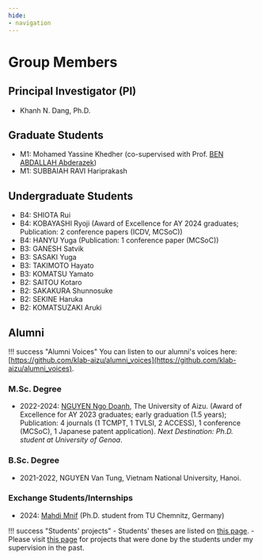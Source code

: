 ```yaml
---
hide:
- navigation
---
```


# Group Members

## Principal Investigator (PI)

- Khanh N. Dang, Ph.D.

## Graduate Students

- M1: Mohamed Yassine Khedher (co-supervised with Prof. [BEN ABDALLAH Abderazek](https://u-aizu.ac.jp/research/faculty/detail?cd=90029&lng=en))
- M1: SUBBAIAH RAVI Hariprakash

## Undergraduate Students

- B4: SHIOTA Rui
- B4: KOBAYASHI Ryoji	(Award of Excellence for AY 2024 graduates; Publication: 2 conference papers (ICDV, MCSoC))
- B4: HANYU Yuga	(Publication: 1 conference paper (MCSoC))
- B3: GANESH Satvik	
- B3: SASAKI Yuga
- B3: TAKIMOTO Hayato
- B3: KOMATSU Yamato
- B2: SAITOU Kotaro
- B2: SAKAKURA Shunnosuke
- B2: SEKINE Haruka
- B2: KOMATSUZAKI Aruki	

## Alumni

!!! success "Alumni Voices"
    You can listen to our alumni's voices here: [https://github.com/klab-aizu/alumni_voices](https://github.com/klab-aizu/alumni_voices).

### M.Sc. Degree
- 2022-2024:  [NGUYEN Ngo Doanh](https://scholar.google.com.vn/citations?user=1ny8zogAAAAJ),  The University of Aizu. (Award of Excellence for AY 2023 graduates; early graduation (1.5 years); Publication: 4 journals (1 TCMPT, 1 TVLSI, 2 ACCESS), 1 conference  (MCSoC), 1 Japanese patent application). *Next Destination: Ph.D. student at University of Genoa*.
  
### B.Sc. Degree
- 2021-2022, NGUYEN Van Tung, Vietnam National University, Hanoi.


### Exchange Students/Internships

- 2024: [Mahdi Mnif](https://scholar.google.com/citations?user=lUbonSUAAAAJ) (Ph.D. student from TU Chemnitz, Germany)
  

!!! success "Students' projects"
    - Students' theses are listed on [this page](theses.md).
    - Please visit [this page](mentor.md) for projects that were done by the students under my supervision in the past.
